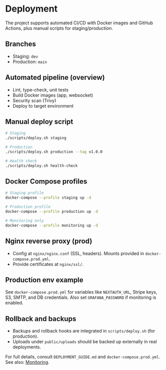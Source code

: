 # Deployment

The project supports automated CI/CD with Docker images and GitHub Actions, plus manual scripts for staging/production.

## Branches
- Staging: `dev`
- Production: `main`

## Automated pipeline (overview)
- Lint, type-check, unit tests
- Build Docker images (app, websocket)
- Security scan (Trivy)
- Deploy to target environment

## Manual deploy script
```bash
# Staging
./scripts/deploy.sh staging

# Production
./scripts/deploy.sh production --tag v1.0.0

# Health check
./scripts/deploy.sh health-check
```

## Docker Compose profiles
```bash
# Staging profile
docker-compose --profile staging up -d

# Production profile
docker-compose --profile production up -d

# Monitoring only
docker-compose --profile monitoring up -d
```

## Nginx reverse proxy (prod)
- Config at `nginx/nginx.conf` (SSL, headers). Mounts provided in `docker-compose.prod.yml`.
- Provide certificates at `nginx/ssl/`.

## Production env example
See `docker-compose.prod.yml` for variables like `NEXTAUTH_URL`, Stripe keys, S3, SMTP, and DB credentials. Also set `GRAFANA_PASSWORD` if monitoring is enabled.

## Rollback and backups
- Backups and rollback hooks are integrated in `scripts/deploy.sh` (for production).
- Uploads under `public/uploads` should be backed up externally in real deployments.

For full details, consult `DEPLOYMENT_GUIDE.md` and `docker-compose.prod.yml`. See also: [Monitoring](Monitoring).